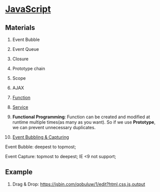 # [JavaScript]()
## Materials
1. Event Bubble

2. Event Queue

3. Closure

4. Prototype chain

5. Scope

6. AJAX

7. [Function](http://www.cnblogs.com/luotaoyeah/p/3823294.html)

8. [Service](http://blog.csdn.net/feiying008/article/details/50082107)

9. **Functional Programming**: Function can be created and modified at runtime multiple times(as many as you want). So if we use **Prototype**, we can prevent unnecessary duplicates.

10. [Event Bubbling & Capturing](http://stackoverflow.com/a/4616720/6157406)

  Event Bubble: deepest to topmost;

  Event Capture: topmost to deepest; IE <9 not support;

## Example
1. Drag & Drop:  https://jsbin.com/qobuluw/1/edit?html,css,js,output
